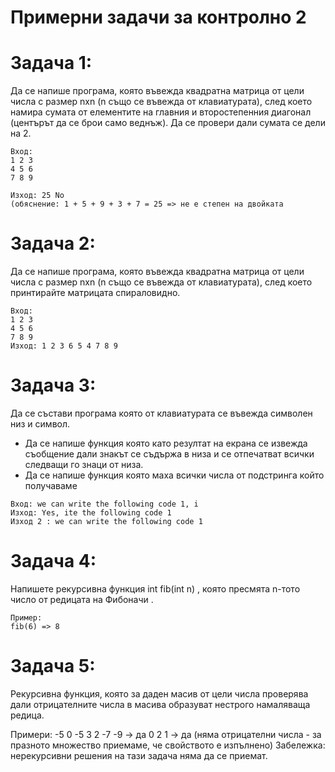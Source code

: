 # Примерни задачи за контролно 2

Задача 1:
=
Да се напише програма, която въвежда квадратна матрица от цели числа с размер nxn (n също се   въвежда   от   клавиатурата),
след   което   намира   сумата   от   елементите   на   главния   и второстепенния диагонал (центърът да се брои само веднъж).
Да се провери дали сумата се дели на 2.
```
Вход:
1 2 3
4 5 6
7 8 9

Изход: 25 No
(обяснение: 1 + 5 + 9 + 3 + 7 = 25 => не е степен на двойката

```

Задача 2:
=
Да се напише програма, която въвежда квадратна матрица от цели числа
с размер nxn (n също се   въвежда   от   клавиатурата), 
след което принтирайте матрицата спираловидно.

```
Вход:
1 2 3
4 5 6
7 8 9
Изход: 1 2 3 6 5 4 7 8 9

```

Задача 3:
=
Да се състави програма която от клавиатурата се въвежда символен низ и символ.
- Да се напише функция която като резултат на екрана се извежда съобщение дали знакът се съдържа в низа 
и се отпечатват всички следващи го знаци от низа.
- Да се напише функция която маха всички числа от подстринга който получаваме

```
Вход: we can write the following code 1, i
Изход: Yes, ite the following code 1
Изход 2 : we can write the following code 1
```  

Задача 4:
=
Напишете рекурсивна функция int fib(int n) , която пресмята n-тото число от редицата
на Фибоначи .
```
Пример:
fib(6) => 8
```

Задача 5:
=
Рекурсивна функция, която за даден масив от цели числа проверява дали отрицателните числа в масива образуват нестрого намаляваща редица.

Примери: -5 0 -5 3 2 -7 -9 -> да 
0 2 1 -> да (няма отрицателни числа - за празното множество приемаме, че свойството е изпълнено) Забележка: нерекурсивни решения на тази задача няма да се приемат.
